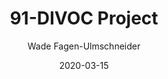 ---
title: 91-DIVOC Project

external-url: https://91-divoc.com/pages/covid-visualization/
external-img: /static/images/91-divoc.png

date: 2020-03-15
updateNote: Updated daily with the latest COVID-19 data.  Used by multiple governors; featured in Popular Mechanics, The Washington Post, Gizmodo, and others.

author:
- Wade Fagen-Ulmschneider

tags: visualization
---